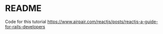 # README

Code for this tutorial https://www.airpair.com/reactjs/posts/reactjs-a-guide-for-rails-developers
